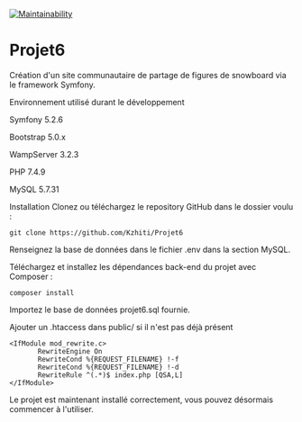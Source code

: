 [![Maintainability](https://api.codeclimate.com/v1/badges/0c3dc0ad0ebf601580f4/maintainability)](https://codeclimate.com/github/Kzhiti/Projet6/maintainability)

# Projet6

Création d'un site communautaire de partage de figures de snowboard via le framework Symfony.

Environnement utilisé durant le développement

Symfony 5.2.6

Bootstrap 5.0.x

WampServer 3.2.3

PHP 7.4.9

MySQL 5.7.31

Installation
Clonez ou téléchargez le repository GitHub dans le dossier voulu :

    git clone https://github.com/Kzhiti/Projet6

Renseignez la base de données dans le fichier .env dans la section MySQL.

Téléchargez et installez les dépendances back-end du projet avec Composer :

    composer install

Importez le base de données projet6.sql fournie.
    
Ajouter un .htaccess dans public/ si il n'est pas déjà présent

    <IfModule mod_rewrite.c>
           RewriteEngine On
           RewriteCond %{REQUEST_FILENAME} !-f
           RewriteCond %{REQUEST_FILENAME} !-d
           RewriteRule ^(.*)$ index.php [QSA,L]
    </IfModule>
    
Le projet est maintenant installé correctement, vous pouvez désormais commencer à l'utiliser.
